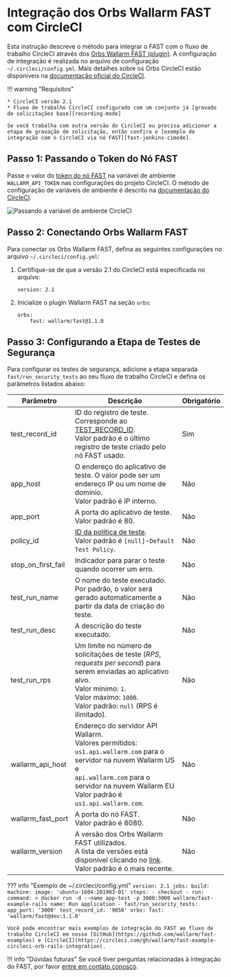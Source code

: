 [fast-jenkins-cimode]:          ./examples/jenkins-cimode.md
[fast-ci-mode-test]:            ../ci-mode-testing.md#environment-variables-in-recording-mode
[recording-mode]:               ci-mode-recording.md
[fast-node-token]:              ../operations/create-node.md
[circleci-set-env-var]:         https://circleci.com/docs/2.0/env-vars/#setting-an-environment-variable-in-a-project
[circleci-example-env-var]:     ../../images/fast/poc/common/examples/circleci-cimode/circleci-env-var-example.png
[circleci-fast-plugin]:         https://circleci.com/orbs/registry/orb/wallarm/fast
[circleci-using-orbs]:          https://circleci.com/docs/2.0/using-orbs/
[mail-to-us]:                   mailto:support@wallarm.com

# Integração dos Orbs Wallarm FAST com CircleCI

Esta instrução descreve o método para integrar o FAST com o fluxo de trabalho CircleCI através dos [Orbs Wallarm FAST (plugin)][circleci-fast-plugin]. A configuração de integração é realizada no arquivo de configuração `~/.circleci/config.yml`. Mais detalhes sobre os Orbs CircleCI estão disponíveis na [documentação oficial do CircleCI][circleci-using-orbs].

!!! warning "Requisitos"

    * CircleCI versão 2.1
    * Fluxo de trabalho CircleCI configurado com um conjunto já [gravado de solicitações base][recording-mode]

    Se você trabalha com outra versão do CircleCI ou precisa adicionar a etapa de gravação de solicitação, então confira o [exemplo de integração com o CircleCI via nó FAST][fast-jenkins-cimode].

## Passo 1: Passando o Token do Nó FAST

Passe o valor do [token do nó FAST][fast-node-token] na variável de ambiente `WALLARM_API_TOKEN` nas configurações do projeto CircleCI. O método de configuração de variáveis de ambiente é descrito na [documentação do CircleCI][circleci-set-env-var].

![Passando a variável de ambiente CircleCI][circleci-example-env-var]

## Passo 2: Conectando Orbs Wallarm FAST

Para conectar os Orbs Wallarm FAST, defina as seguintes configurações no arquivo `~/.circleci/config.yml`:

1. Certifique-se de que a versão 2.1 do CircleCI está especificada no arquivo:

    ```
    version: 2.1
    ```
2. Inicialize o plugin Wallarm FAST na seção `orbs`:

    ```
    orbs:
        fast: wallarm/fast@1.1.0
    ```

## Passo 3: Configurando a Etapa de Testes de Segurança

Para configurar os testes de segurança, adicione a etapa separada `fast/run_security_tests` ao seu fluxo de trabalho CircleCI e defina os parâmetros listados abaixo:

| Parâmetro | Descrição | Obrigatório |
| -------- | -------- | --------------- |
| test_record_id| ID do registro de teste. Corresponde ao [TEST_RECORD_ID](ci-mode-testing.md#environment-variables-in-testing-mode).<br>Valor padrão é o último registro de teste criado pelo nó FAST usado. | Sim |
| app_host | O endereço do aplicativo de teste. O valor pode ser um endereço IP ou um nome de domínio.<br>Valor padrão é IP interno. | Não |
| app_port | A porta do aplicativo de teste.<br>Valor padrão é 80. | Não |
| policy_id | [ID da política de teste](../operations/test-policy/overview.md).<br>Valor padrão é `[null]`-`Default Test Policy`. | Não |
| stop_on_first_fail | Indicador para parar o teste quando ocorrer um erro. | Não |
| test_run_name | O nome do teste executado.<br>Por padrão, o valor será gerado automaticamente a partir da data de criação do teste. | Não |
| test_run_desc | A descrição do teste executado. | Não |
| test_run_rps | Um limite no número de solicitações de teste (*RPS*, *requests per second*) para serem enviadas ao aplicativo alvo.<br>Valor mínimo: `1`.<br>Valor máximo: `1000`.<br>Valor padrão: `null` (RPS é ilimitado). | Não |
| wallarm_api_host | Endereço do servidor API Wallarm. <br>Valores permitidos: <br>`us1.api.wallarm.com` para o servidor na nuvem Wallarm US e <br>`api.wallarm.com` para o servidor na nuvem Wallarm EU<br>Valor padrão é `us1.api.wallarm.com`. | Não |
| wallarm_fast_port | A porta do nó FAST. <br>Valor padrão é 8080. | Não |
| wallarm_version | A versão dos Orbs Wallarm FAST utilizados.<br>A lista de versões está disponível clicando no [link][circleci-fast-plugin].<br>Valor padrão é o mais recente. | Não |

??? info "Exemplo de ~/.circleci/config.yml"
    ```
    version: 2.1
    jobs:
      build:
        machine:
          image: 'ubuntu-1604:201903-01'
        steps:
          - checkout
          - run:
              command: >
                docker run -d --name app-test -p 3000:3000
                wallarm/fast-example-rails
              name: Run application
          - fast/run_security_tests:
              app_port: '3000'
              test_record_id: '9058'
    orbs:
      fast: 'wallarm/fast@dev:1.1.0'
    ```

    Você pode encontrar mais exemplos de integração do FAST ao fluxo de trabalho CircleCI em nosso [GitHub](https://github.com/wallarm/fast-examples) e [CircleCI](https://circleci.com/gh/wallarm/fast-example-circleci-orb-rails-integration).

!!! info "Dúvidas futuras"
    Se você tiver perguntas relacionadas à integração do FAST, por favor [entre em contato conosco][mail-to-us].